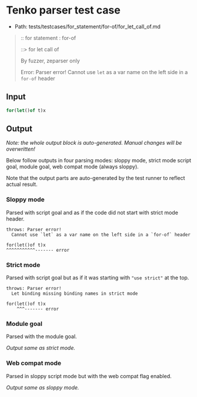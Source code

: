 # Tenko parser test case

- Path: tests/testcases/for_statement/for-of/for_let_call_of.md

> :: for statement : for-of
>
> ::> for let call of
>
> By fuzzer, zeparser only
>
> Error: Parser error! Cannot use `let` as a var name on the left side in a `for-of` header

## Input

`````js
for(let()of t)x
`````

## Output

_Note: the whole output block is auto-generated. Manual changes will be overwritten!_

Below follow outputs in four parsing modes: sloppy mode, strict mode script goal, module goal, web compat mode (always sloppy).

Note that the output parts are auto-generated by the test runner to reflect actual result.

### Sloppy mode

Parsed with script goal and as if the code did not start with strict mode header.

`````
throws: Parser error!
  Cannot use `let` as a var name on the left side in a `for-of` header

for(let()of t)x
^^^^^^^^^^^------- error
`````

### Strict mode

Parsed with script goal but as if it was starting with `"use strict"` at the top.

`````
throws: Parser error!
  Let binding missing binding names in strict mode

for(let()of t)x
    ^^^------- error
`````


### Module goal

Parsed with the module goal.

_Output same as strict mode._

### Web compat mode

Parsed in sloppy script mode but with the web compat flag enabled.

_Output same as sloppy mode._
